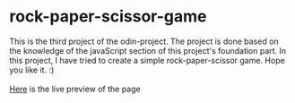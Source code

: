 # rock-paper-scissor-game

This is the third project of the odin-project. The project is done based on the knowledge of the javaScript section of this project's foundation part. In this project, I have tried to create a simple rock-paper-scissor game. Hope you like it. :)<br /><br />
[Here](https://mahirrafid.github.io/rock-paper-scissor-game/) is the live preview of the page
